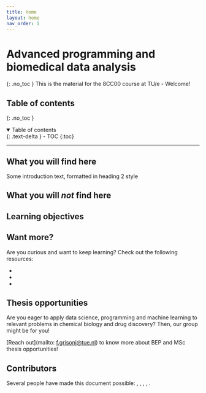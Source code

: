 ```yaml
---
title: Home
layout: home
nav_order: 1
---
```

# Advanced programming and biomedical data analysis
{: .no_toc }
This is the material for the 8CC00 course at TU/e - Welcome!

## Table of contents
{: .no_toc }

<details open markdown="block">
  <summary>
    Table of contents
  </summary>
  {: .text-delta }
- TOC
{:toc}
</details>

---

## What you will find here
Some introduction text, formatted in heading 2 style

## What you will *not* find here

## Learning objectives


## Want more?
Are you curious and want to keep learning? Check out the following resources:

* 
* 
* 

## Thesis opportunities
Are you eager to apply data science, programming and machine learning to relevant problems in chemical biology and drug discovery?
Then, our group might be for you! 

[Reach out](mailto: f.grisoni@tue.nl) to know more about BEP and MSc thesis opportunities!

## Contributors
Several people have made this document possible: , , , , .
